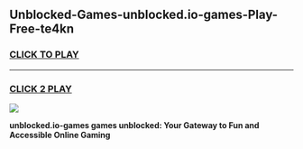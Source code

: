 
## Unblocked-Games-unblocked.io-games-Play-Free-te4kn
<h3>
<a href="https://premium76.site?title=unblocked.io-games&ref=21A">CLICK TO PLAY</a></h3>
<hr>

<h3>
<a href="https://premium76.site?title=unblocked.io-games&ref=21A">CLICK 2 PLAY</a>
  
</h3>

<a href="https://premium76.site?title=unblocked.io-games&ref=21A"><img src="https://clearcache.store/games.png"></a>


**unblocked.io-games games unblocked: Your Gateway to Fun and Accessible Online Gaming**
